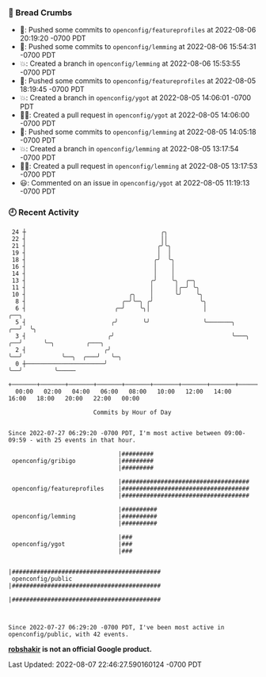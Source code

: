 ### 🍞 Bread Crumbs

 * 🚢: Pushed some commits to `openconfig/featureprofiles` at 2022-08-06 20:19:20 -0700 PDT
 * 🚢: Pushed some commits to `openconfig/lemming` at 2022-08-06 15:54:31 -0700 PDT
 * 💥: Created a branch in `openconfig/lemming` at 2022-08-06 15:53:55 -0700 PDT
 * 🚢: Pushed some commits to `openconfig/featureprofiles` at 2022-08-05 18:19:45 -0700 PDT
 * 💥: Created a branch in `openconfig/ygot` at 2022-08-05 14:06:01 -0700 PDT
 * ✍🏼: Created a pull request in `openconfig/ygot` at 2022-08-05 14:06:00 -0700 PDT
 * 🚢: Pushed some commits to `openconfig/lemming` at 2022-08-05 14:05:18 -0700 PDT
 * 💥: Created a branch in `openconfig/lemming` at 2022-08-05 13:17:54 -0700 PDT
 * ✍🏼: Created a pull request in `openconfig/lemming` at 2022-08-05 13:17:53 -0700 PDT
 * 😃: Commented on an issue in `openconfig/ygot` at 2022-08-05 11:19:13 -0700 PDT

### 🕘 Recent Activity
```
 24 ┼                                      ╭╮
 22 ┤                                      ││
 21 ┤                                     ╭╯╰╮
 19 ┤                                     │  │
 18 ┤                                    ╭╯  ╰╮
 16 ┤                                    │    │
 14 ┤                                    │    │
 13 ┤                                   ╭╯    ╰╮  ╭─╮
 11 ┤                                   │      │╭─╯ ╰╮
 10 ┤                             ╭╮    │      ╰╯    ╰╮
  8 ┤                           ╭─╯╰─╮ ╭╯             ╰╮
  6 ┤                         ╭─╯    ╰╮│               │                    ╭──╮
  5 ┤                        ╭╯       ╰╯               ╰───────╮         ╭──╯  ╰╮
  3 ┤                       ╭╯                                 ╰───╮  ╭──╯      ╰─╮         ╭───╮
  2 ┤                      ╭╯                                      ╰──╯           ╰──╮  ╭───╯   ╰─╮
  0 ┼──────────────────────╯                                                         ╰──╯         ╰─────
    +───────+───────+───────+───────+───────+───────+───────+───────+───────+───────+───────+───────+────
  00:00   02:00   04:00   06:00   08:00   10:00   12:00   14:00   16:00   18:00   20:00   22:00   00:00   

						Commits by Hour of Day


Since 2022-07-27 06:29:20 -0700 PDT, I'm most active between 09:00-09:59 - with 25 events in that hour.

```



```
                               |#########
 openconfig/gribigo            |#########
                               |#########

                               |####################################
 openconfig/featureprofiles    |####################################
                               |####################################

                               |##########
 openconfig/lemming            |##########
                               |##########

                               |###
 openconfig/ygot               |###
                               |###

                               |##########################################
 openconfig/public             |##########################################
                               |##########################################



Since 2022-07-27 06:29:20 -0700 PDT, I've been most active in openconfig/public, with 42 events.

```
**[robshakir](mailto:robjs@google.com) is not an official Google product.**  


Last Updated: 2022-08-07 22:46:27.590160124 -0700 PDT
